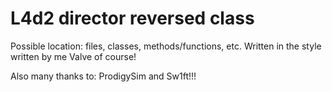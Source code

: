 # L4d2 director reversed class

Possible location: files, classes, methods/functions, etc. 
Written in the style written by me Valve of course!

Also many thanks to: ProdigySim and Sw1ft!!!
